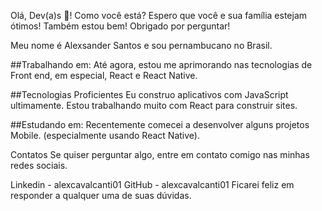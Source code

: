 Olá, Dev(a)s 👋!
Como você está? Espero que você e sua família estejam ótimos!
Também estou bem! Obrigado por perguntar!

Meu nome é Alexsander Santos e sou pernambucano no Brasil.

##Trabalhando em:
Até agora, estou me aprimorando nas tecnologias de Front end, em especial, React e React Native.

##Tecnologias Proficientes
Eu construo aplicativos com JavaScript ultimamente. Estou trabalhando muito com React para construir sites.

##Estudando em:
Recentemente comecei a desenvolver alguns projetos Mobile. (especialmente usando React Native).

Contatos
Se quiser perguntar algo, entre em contato comigo nas minhas redes sociais.

Linkedin - alexcavalcanti01
GitHub - alexcavalcanti01
Ficarei feliz em responder a qualquer uma de suas dúvidas.
